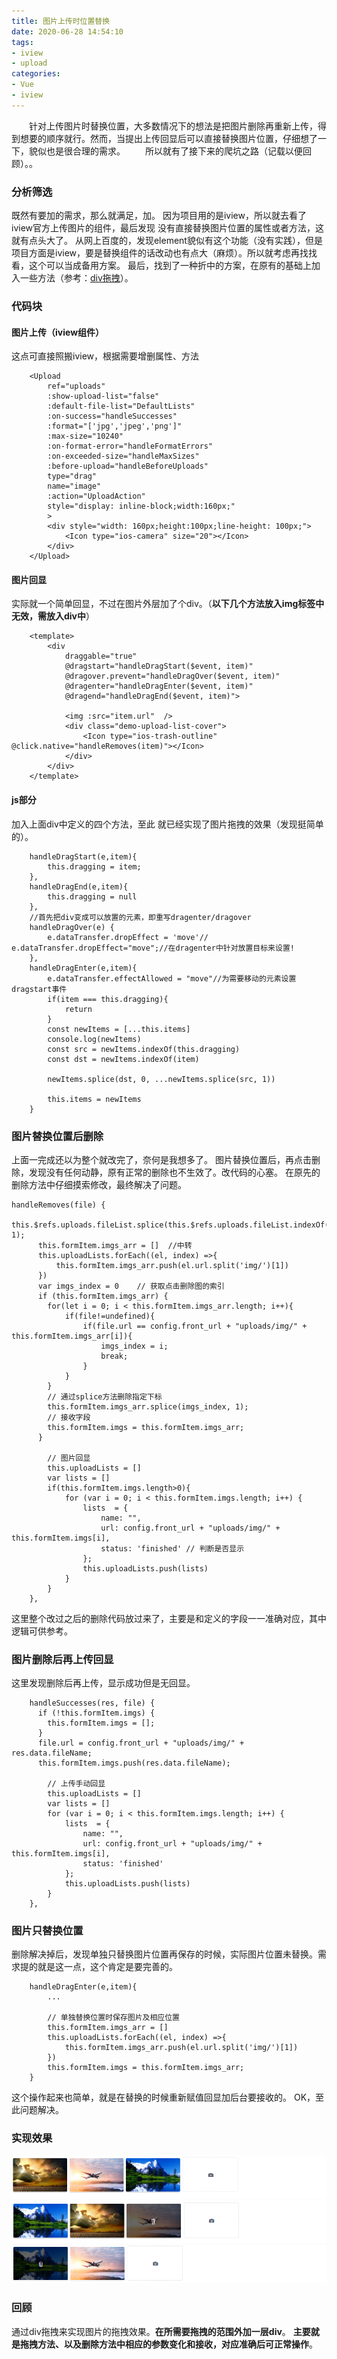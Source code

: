 ```yaml
---
title: 图片上传时位置替换
date: 2020-06-28 14:54:10
tags:
- iview
- upload
categories:
- Vue
- iview
---
```


&ensp;&ensp;&ensp;&ensp;针对上传图片时替换位置，大多数情况下的想法是把图片删除再重新上传，得到想要的顺序就行。然而，当提出上传回显后可以直接替换图片位置，仔细想了一下，貌似也是很合理的需求。
&ensp;&ensp;&ensp;&ensp;所以就有了接下来的爬坑之路（记载以便回顾）。。
<!--more-->

### 分析筛选
既然有要加的需求，那么就满足，加。
因为项目用的是iview，所以就去看了iview官方上传图片的组件，最后发现 没有直接替换图片位置的属性或者方法，这就有点头大了。
从网上百度的，发现element貌似有这个功能（没有实践），但是项目方面是iview，要是替换组件的话改动也有点大（麻烦）。所以就考虑再找找看，这个可以当成备用方案。
最后，找到了一种折中的方案，在原有的基础上加入一些方法（参考：[div拖拽](https://www.cnblogs.com/xuxiaoxia/p/8405076.html)）。

### 代码块

#### 图片上传（iview组件）
这点可直接照搬iview，根据需要增删属性、方法
```
    <Upload
        ref="uploads"
        :show-upload-list="false"
        :default-file-list="DefaultLists"
        :on-success="handleSuccesses"
        :format="['jpg','jpeg','png']"
        :max-size="10240"
        :on-format-error="handleFormatErrors"
        :on-exceeded-size="handleMaxSizes"
        :before-upload="handleBeforeUploads"
        type="drag"
        name="image"
        :action="UploadAction"
        style="display: inline-block;width:160px;"
        >
        <div style="width: 160px;height:100px;line-height: 100px;">
            <Icon type="ios-camera" size="20"></Icon>
        </div>
    </Upload>
```

#### 图片回显
实际就一个简单回显，不过在图片外层加了个div。（__以下几个方法放入img标签中无效，需放入div中__）
```
    <template>
        <div
            draggable="true"
            @dragstart="handleDragStart($event, item)"
            @dragover.prevent="handleDragOver($event, item)"
            @dragenter="handleDragEnter($event, item)" 
            @dragend="handleDragEnd($event, item)">

            <img :src="item.url"  />
            <div class="demo-upload-list-cover">
                <Icon type="ios-trash-outline" @click.native="handleRemoves(item)"></Icon>
            </div>
        </div>
    </template>
```
#### js部分
加入上面div中定义的四个方法，至此 就已经实现了图片拖拽的效果（发现挺简单的）。
```
    handleDragStart(e,item){
        this.dragging = item;
    },
    handleDragEnd(e,item){
        this.dragging = null
    },
    //首先把div变成可以放置的元素，即重写dragenter/dragover
    handleDragOver(e) {
        e.dataTransfer.dropEffect = 'move'// e.dataTransfer.dropEffect="move";//在dragenter中针对放置目标来设置!
    },
    handleDragEnter(e,item){
        e.dataTransfer.effectAllowed = "move"//为需要移动的元素设置dragstart事件
        if(item === this.dragging){
            return
        }
        const newItems = [...this.items]
        console.log(newItems)
        const src = newItems.indexOf(this.dragging)
        const dst = newItems.indexOf(item)
 
        newItems.splice(dst, 0, ...newItems.splice(src, 1))
 
        this.items = newItems
    }
```

### 图片替换位置后删除
上面一完成还以为整个就改完了，奈何是我想多了。
图片替换位置后，再点击删除，发现没有任何动静，原有正常的删除也不生效了。改代码的心塞。 
在原先的删除方法中仔细摸索修改，最终解决了问题。


```
handleRemoves(file) {
      this.$refs.uploads.fileList.splice(this.$refs.uploads.fileList.indexOf(file), 1);
      this.formItem.imgs_arr = []  //中转
      this.uploadLists.forEach((el, index) =>{
          this.formItem.imgs_arr.push(el.url.split('img/')[1])
      })
      var imgs_index = 0    // 获取点击删除图的索引
      if (this.formItem.imgs_arr) {
        for(let i = 0; i < this.formItem.imgs_arr.length; i++){
            if(file!=undefined){
                if(file.url == config.front_url + "uploads/img/" + this.formItem.imgs_arr[i]){
                    imgs_index = i;
                    break;
                }
            }
        }
        // 通过splice方法删除指定下标
        this.formItem.imgs_arr.splice(imgs_index, 1);
        // 接收字段
        this.formItem.imgs = this.formItem.imgs_arr;
      }
        
        // 图片回显
        this.uploadLists = []
        var lists = []
        if(this.formItem.imgs.length>0){
            for (var i = 0; i < this.formItem.imgs.length; i++) {
                lists  = {
                    name: "",
                    url: config.front_url + "uploads/img/" + this.formItem.imgs[i],
                    status: 'finished' // 判断是否显示
                };
                this.uploadLists.push(lists)
            }
        }
    },
```
这里整个改过之后的删除代码放过来了，主要是和定义的字段一一准确对应，其中逻辑可供参考。

### 图片删除后再上传回显
这里发现删除后再上传，显示成功但是无回显。
```
    handleSuccesses(res, file) {
      if (!this.formItem.imgs) {
        this.formItem.imgs = [];
      }
      file.url = config.front_url + "uploads/img/" + res.data.fileName;
      this.formItem.imgs.push(res.data.fileName);
  
        // 上传手动回显
        this.uploadLists = []
        var lists = []
        for (var i = 0; i < this.formItem.imgs.length; i++) {
            lists  = {
                name: "",
                url: config.front_url + "uploads/img/" + this.formItem.imgs[i],
                status: 'finished'
            };
            this.uploadLists.push(lists)
        }
    },
```

### 图片只替换位置
删除解决掉后，发现单独只替换图片位置再保存的时候，实际图片位置未替换。需求提的就是这一点，这个肯定是要完善的。
```
    handleDragEnter(e,item){
        ...

        // 单独替换位置时保存图片及相应位置
        this.formItem.imgs_arr = []
        this.uploadLists.forEach((el, index) =>{
            this.formItem.imgs_arr.push(el.url.split('img/')[1])
        })
        this.formItem.imgs = this.formItem.imgs_arr;
    }
```
这个操作起来也简单，就是在替换的时候重新赋值回显加后台要接收的。
OK，至此问题解决。

### 实现效果

![funnel](/img/up_pic1.jpg)
![funnel](/img/up_pic2.jpg)
![funnel](/img/up_pic3.jpg)

### 回顾
通过div拖拽来实现图片的拖拽效果。**在所需要拖拽的范围外加一层div**。
**主要就是拖拽方法、以及删除方法中相应的参数变化和接收，对应准确后可正常操作**。
